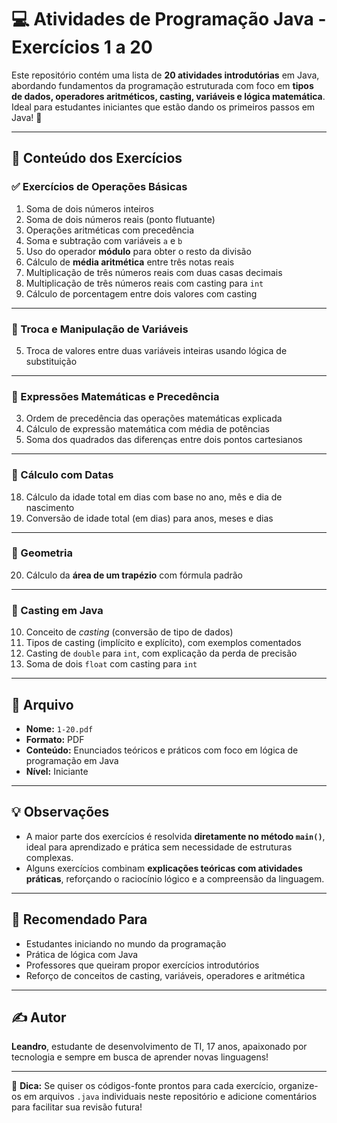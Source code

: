# 💻 Atividades de Programação Java - Exercícios 1 a 20

Este repositório contém uma lista de **20 atividades introdutórias** em Java, abordando fundamentos da programação estruturada com foco em **tipos de dados, operadores aritméticos, casting, variáveis e lógica matemática**. Ideal para estudantes iniciantes que estão dando os primeiros passos em Java! 🚀

---

## 🧠 Conteúdo dos Exercícios

### ✅ Exercícios de Operações Básicas
1. Soma de dois números inteiros
2. Soma de dois números reais (ponto flutuante)
4. Operações aritméticas com precedência
6. Soma e subtração com variáveis `a` e `b`
7. Uso do operador **módulo** para obter o resto da divisão
8. Cálculo de **média aritmética** entre três notas reais
9. Multiplicação de três números reais com duas casas decimais
14. Multiplicação de três números reais com casting para `int`
15. Cálculo de porcentagem entre dois valores com casting

---

### 🔁 Troca e Manipulação de Variáveis
5. Troca de valores entre duas variáveis inteiras usando lógica de substituição

---

### 🧮 Expressões Matemáticas e Precedência
3. Ordem de precedência das operações matemáticas explicada
16. Cálculo de expressão matemática com média de potências
17. Soma dos quadrados das diferenças entre dois pontos cartesianos

---

### 📅 Cálculo com Datas
18. Cálculo da idade total em dias com base no ano, mês e dia de nascimento
19. Conversão de idade total (em dias) para anos, meses e dias

---

### 🧮 Geometria
20. Cálculo da **área de um trapézio** com fórmula padrão

---

### 🎯 Casting em Java
10. Conceito de *casting* (conversão de tipo de dados)
11. Tipos de casting (implícito e explícito), com exemplos comentados
12. Casting de `double` para `int`, com explicação da perda de precisão
13. Soma de dois `float` com casting para `int`

---

## 📁 Arquivo

- **Nome:** `1-20.pdf`
- **Formato:** PDF
- **Conteúdo:** Enunciados teóricos e práticos com foco em lógica de programação em Java
- **Nível:** Iniciante

---

## 💡 Observações

- A maior parte dos exercícios é resolvida **diretamente no método `main()`**, ideal para aprendizado e prática sem necessidade de estruturas complexas.
- Alguns exercícios combinam **explicações teóricas com atividades práticas**, reforçando o raciocínio lógico e a compreensão da linguagem.

---

## 🧠 Recomendado Para

- Estudantes iniciando no mundo da programação
- Prática de lógica com Java
- Professores que queiram propor exercícios introdutórios
- Reforço de conceitos de casting, variáveis, operadores e aritmética

---

## ✍️ Autor

**Leandro**, estudante de desenvolvimento de TI, 17 anos, apaixonado por tecnologia e sempre em busca de aprender novas linguagens!

---

📌 **Dica:** Se quiser os códigos-fonte prontos para cada exercício, organize-os em arquivos `.java` individuais neste repositório e adicione comentários para facilitar sua revisão futura!

